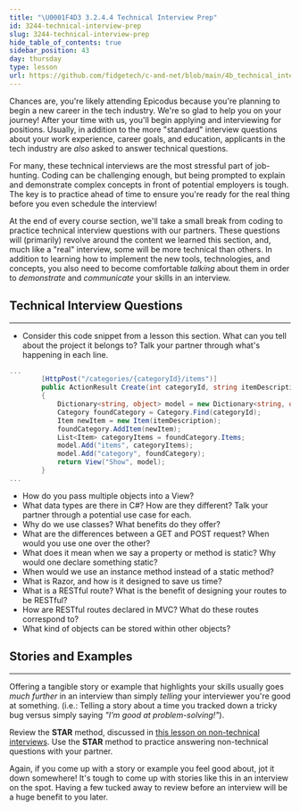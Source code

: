 ```yaml
---
title: "\U0001F4D3 3.2.4.4 Technical Interview Prep"
id: 3244-technical-interview-prep
slug: 3244-technical-interview-prep
hide_table_of_contents: true
sidebar_position: 43
day: thursday
type: lesson
url: https://github.com/fidgetech/c-and-net/blob/main/4b_technical_interview_prep.md
---
```


Chances are, you're likely attending Epicodus because you're planning to begin a new career in the tech industry. We're so glad to help you on your journey! After your time with us, you'll begin applying and interviewing for positions. Usually, in addition to the more "standard" interview questions about your work experience, career goals, and education, applicants in the tech industry are _also_ asked to answer technical questions.

For many, these technical interviews are the most stressful part of job-hunting. Coding can be challenging enough, but being prompted to explain and demonstrate complex concepts in front of potential employers is tough. The key is to practice ahead of time to ensure you're ready for the real thing before you even schedule the interview!

At the end of every course section, we'll take a small break from coding to practice technical interview questions with our partners. These questions will (primarily) revolve around the content we learned this section, and, much like a "real" interview, some will be more technical than others.  In addition to learning how to implement the new tools, technologies, and concepts, you also need to become comfortable _talking_ about them in order to _demonstrate_ and _communicate_ your skills in an interview.

## Technical Interview Questions
---

* Consider this code snippet from a lesson this section. What can you tell about the project it belongs to? Talk your partner through what's happening in each line.

```csharp
...
        [HttpPost("/categories/{categoryId}/items")]
        public ActionResult Create(int categoryId, string itemDescription)
        {
            Dictionary<string, object> model = new Dictionary<string, object>();
            Category foundCategory = Category.Find(categoryId);
            Item newItem = new Item(itemDescription);
            foundCategory.AddItem(newItem);
            List<Item> categoryItems = foundCategory.Items;
            model.Add("items", categoryItems);
            model.Add("category", foundCategory);
            return View("Show", model);
        }
...
```

* How do you pass multiple objects into a View?
* What data types are there in C#? How are they different? Talk your partner through a potential use case for each.
* Why do we use classes? What benefits do they offer?
* What are the differences between a GET and POST request? When would you use one over the other?
* What does it mean when we say a property or method is static? Why would one declare something static?
* When would we use an instance method instead of a static method?
* What is Razor, and how is it designed to save us time?
* What is a RESTful route? What is the benefit of designing your routes to be RESTful?
* How are RESTful routes declared in MVC? What do these routes correspond to?
* What kind of objects can be stored within other objects?

## Stories and Examples
---


Offering a tangible story or example that highlights your skills usually goes _much further_ in an interview than simply _telling_ your interviewer you're good at something. (i.e.: Telling a story about a time you tracked down a tricky bug versus simply saying _"I'm good at problem-solving!"_).

Review the **STAR** method, discussed in [this lesson on non-technical interviews](https://old.learnhowtoprogram.com/internship-and-job-search/preparing-for-job-interviews/non-technical-interview). Use the **STAR** method to practice answering non-technical questions with your partner.

Again, if you come up with a story or example you feel good about, jot it down somewhere! It's tough to come up with stories like this in an interview on the spot. Having a few tucked away to review before an interview will be a huge benefit to you later.
